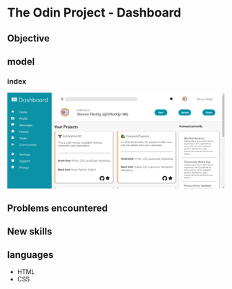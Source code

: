 # The Odin Project - Dashboard

## Objective

## model 

### index
![Dashboard screenshot](images/TOP-dashboard.png)

## Problems encountered

## New skills


## languages
- HTML
- CSS

